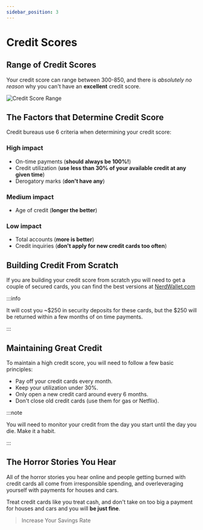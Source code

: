 ```yaml
---
sidebar_position: 3
---
```


# Credit Scores

## Range of Credit Scores

Your credit score can range between 300-850, and there is *absolutely no reason* why you can't have an **excellent** credit score.

![Credit Score Range](/img/cs-range.svg)

## The Factors that Determine Credit Score

Credit bureaus use 6 criteria when determining your credit score:

### High impact
- On-time payments (**should always be 100%!**)
- Credit utilization (**use less than 30% of your available credit at any given time**)
- Derogatory marks (**don't have any**)

### Medium impact
- Age of credit (**longer the better**)

### Low impact
- Total accounts (**more is better**)
- Credit inquiries (**don't apply for new credit cards too often**)

## Building Credit From Scratch

If you are building your credit score from scratch ypu will need to get a couple of secured cards, you can find the best versions at [NerdWallet.com](https://www.nerdwallet.com/secured-credit-cards)

:::info 

It will cost you ~$250 in security deposits for these cards, but the $250 will be returned within a few months of on time payments.

:::

## Maintaining Great Credit

To maintain a high credit score, you will need to follow a few basic principles:

- Pay off your credit cards every month.
- Keep your utilization under 30%.
- Only open a new credit card around every 6 months.
- Don't close old credit cards (use them for gas or Netflix).

:::note

You will need to monitor your credit from the day you start until the day you die. Make it a habit.

:::

## The Horror Stories You Hear

All of the horror stories you hear online and people getting burned with credit cards all come from irresponsible spending, and overleveraging yourself with payments for houses and cars.

Treat credit cards like you treat cash, and don't take on too big a payment for houses and cars and you will **be just fine**.

>Increase Your Savings Rate